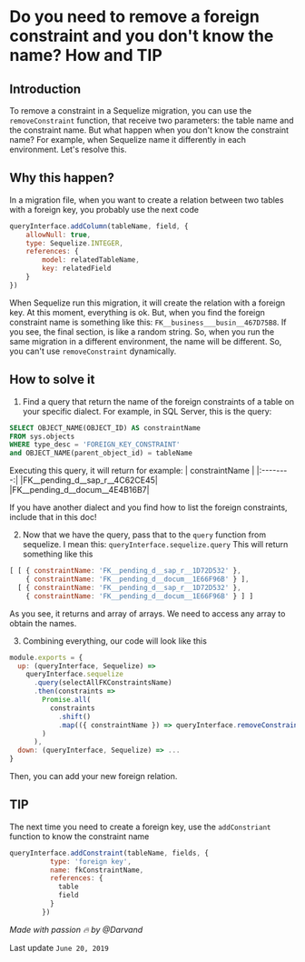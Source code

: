 # Do you need to remove a foreign constraint and you don't know the name? How and TIP

## Introduction

To remove a constraint in a Sequelize migration, you can use the `removeConstraint` function, that receive two parameters: the table name and the constraint name. But what happen when you don't know the constraint name? For example, when Sequelize name it differently in each environment. Let's resolve this.

## Why this happen?

In a migration file, when you want to create a relation between two tables with a foreign key, you probably use the next code

```javascript
queryInterface.addColumn(tableName, field, {
    allowNull: true,
    type: Sequelize.INTEGER,
    references: {
        model: relatedTableName,
        key: relatedField
    }
})
```
When Sequelize run this migration, it will create the relation with a foreign key. At this moment, everything is ok. But, when you find the foreign constraint name is something like this: `FK__business___busin__467D75B8`. If you see, the final section, is like a random string. So, when you run the same migration in a different environment, the name will be different. So, you can't use `removeConstraint` dynamically.

## How to solve it

1. Find a query that return the name of the foreign constraints of a table on your specific dialect.
For example, in SQL Server, this is the query:

```sql
SELECT OBJECT_NAME(OBJECT_ID) AS constraintName
FROM sys.objects 
WHERE type_desc = 'FOREIGN_KEY_CONSTRAINT'
and OBJECT_NAME(parent_object_id) = tableName
```

Executing this query, it will return for example:
| constraintName |
|:--------:|
|FK__pending_d__sap_r__4C62CE45|
|FK__pending_d__docum__4E4B16B7|

If you have another dialect and you find how to list the foreign constraints, include that in this doc!

2. Now that we have the query, pass that to the `query` function from sequelize. I mean this: `queryInterface.sequelize.query`
This will return something like this

```javascript
[ [ { constraintName: 'FK__pending_d__sap_r__1D72D532' },
    { constraintName: 'FK__pending_d__docum__1E66F96B' } ],
  [ { constraintName: 'FK__pending_d__sap_r__1D72D532' },
    { constraintName: 'FK__pending_d__docum__1E66F96B' } ] ]
```
As you see, it returns and array of arrays. We need to access any array to obtain the names.

3. Combining everything, our code will look like this

```javascript
module.exports = {
  up: (queryInterface, Sequelize) =>
    queryInterface.sequelize
      .query(selectAllFKConstraintsName)
      .then(constraints =>
        Promise.all(
          constraints
            .shift()
            .map(({ constraintName }) => queryInterface.removeConstraint(tableName, constraintName))
        )
      ),
  down: (queryInterface, Sequelize) => ...
}
```
Then, you can add your new foreign relation.

## TIP

The next time you need to create a foreign key, use the `addConstriant` function to know the constraint name

```javascript
queryInterface.addConstraint(tableName, fields, {
          type: 'foreign key',
          name: fkConstraintName,
          references: {
            table
            field
          }
        })
```

_Made with passion :fire: by @Darvand_

Last update `June 20, 2019`